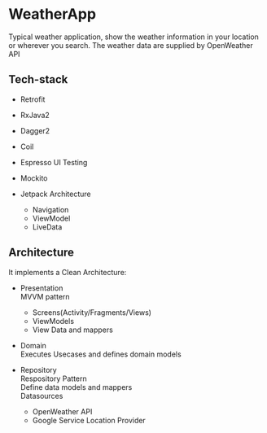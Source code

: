 # WeatherApp
Typical weather application, show the weather information in your location or wherever you search.
The weather data are supplied by OpenWeather API

## Tech-stack
* Retrofit
* RxJava2
* Dagger2
* Coil 
* Espresso UI Testing
* Mockito
* Jetpack Architecture

   - Navigation 
   - ViewModel
   - LiveData

## Architecture
It implements a Clean Architecture:

* Presentation  
  MVVM pattern 
  - Screens(Activity/Fragments/Views)
  - ViewModels
  - View Data and mappers

* Domain  
  Executes Usecases and defines domain models
  
* Repository  
  Respository Pattern  
  Define data models and mappers  
  Datasources 
   - OpenWeather API
   - Google Service Location Provider
  


